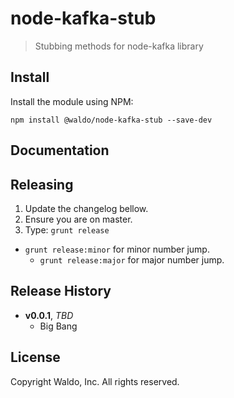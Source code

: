 # node-kafka-stub

> Stubbing methods for node-kafka library

## Install

Install the module using NPM:

```
npm install @waldo/node-kafka-stub --save-dev
```

## Documentation


## Releasing

1. Update the changelog bellow.
1. Ensure you are on master.
1. Type: `grunt release`
* `grunt release:minor` for minor number jump.
    * `grunt release:major` for major number jump.

## Release History

- **v0.0.1**, *TBD*
    - Big Bang

## License

Copyright Waldo, Inc. All rights reserved.
